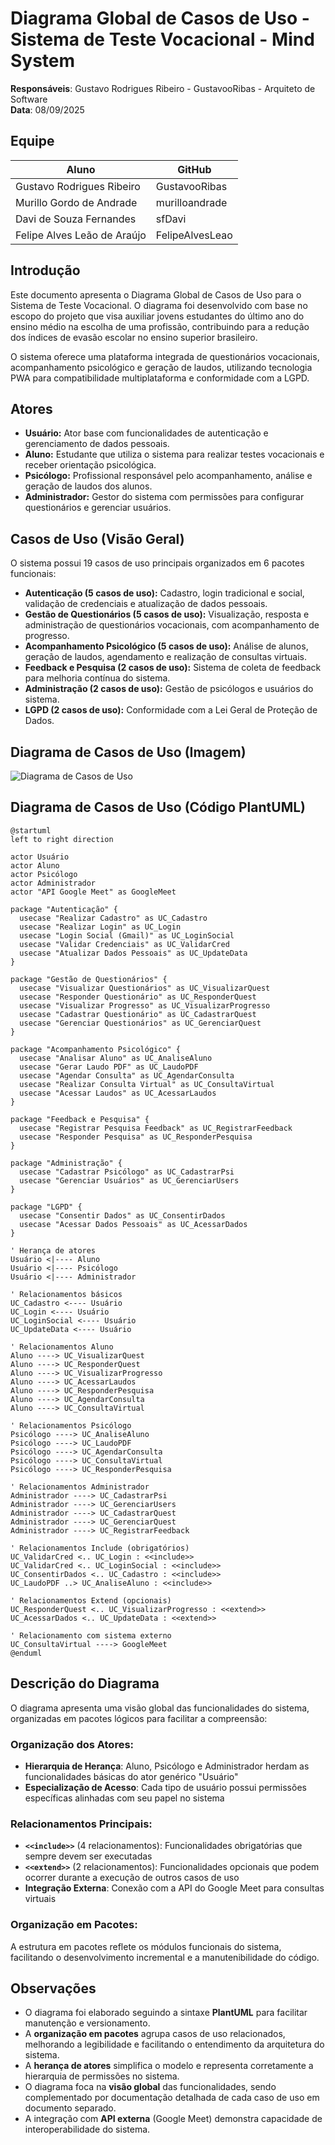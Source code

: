 # Diagrama Global de Casos de Uso - Sistema de Teste Vocacional - Mind System

**Responsáveis**: Gustavo Rodrigues Ribeiro - GustavooRibas - Arquiteto de Software \
**Data**: 08/09/2025

## Equipe
| Aluno | GitHub |
|-------------|-------------|
|Gustavo Rodrigues Ribeiro | GustavooRibas
|Murillo Gordo de Andrade | murilloandrade
|Davi de Souza Fernandes | sfDavi
|Felipe Alves Leão de Araújo| FelipeAlvesLeao

## Introdução

Este documento apresenta o Diagrama Global de Casos de Uso para o Sistema de Teste Vocacional. O diagrama foi desenvolvido com base no escopo do projeto que visa auxiliar jovens estudantes do último ano do ensino médio na escolha de uma profissão, contribuindo para a redução dos índices de evasão escolar no ensino superior brasileiro.

O sistema oferece uma plataforma integrada de questionários vocacionais, acompanhamento psicológico e geração de laudos, utilizando tecnologia PWA para compatibilidade multiplataforma e conformidade com a LGPD.

## Atores

- **Usuário:** Ator base com funcionalidades de autenticação e gerenciamento de dados pessoais.
- **Aluno:** Estudante que utiliza o sistema para realizar testes vocacionais e receber orientação psicológica.
- **Psicólogo:** Profissional responsável pelo acompanhamento, análise e geração de laudos dos alunos.
- **Administrador:** Gestor do sistema com permissões para configurar questionários e gerenciar usuários.

## Casos de Uso (Visão Geral)

O sistema possui 19 casos de uso principais organizados em 6 pacotes funcionais:

- **Autenticação (5 casos de uso):** Cadastro, login tradicional e social, validação de credenciais e atualização de dados pessoais.
- **Gestão de Questionários (5 casos de uso):** Visualização, resposta e administração de questionários vocacionais, com acompanhamento de progresso.
- **Acompanhamento Psicológico (5 casos de uso):** Análise de alunos, geração de laudos, agendamento e realização de consultas virtuais.
- **Feedback e Pesquisa (2 casos de uso):** Sistema de coleta de feedback para melhoria contínua do sistema.
- **Administração (2 casos de uso):** Gestão de psicólogos e usuários do sistema.
- **LGPD (2 casos de uso):** Conformidade com a Lei Geral de Proteção de Dados.

## Diagrama de Casos de Uso (Imagem)
![Diagrama de Casos de Uso](./casos_de_uso_mind_system.png)

## Diagrama de Casos de Uso (Código PlantUML)

```plantuml
@startuml
left to right direction

actor Usuário
actor Aluno
actor Psicólogo
actor Administrador
actor "API Google Meet" as GoogleMeet

package "Autenticação" {
  usecase "Realizar Cadastro" as UC_Cadastro
  usecase "Realizar Login" as UC_Login
  usecase "Login Social (Gmail)" as UC_LoginSocial
  usecase "Validar Credenciais" as UC_ValidarCred
  usecase "Atualizar Dados Pessoais" as UC_UpdateData
}

package "Gestão de Questionários" {
  usecase "Visualizar Questionários" as UC_VisualizarQuest
  usecase "Responder Questionário" as UC_ResponderQuest
  usecase "Visualizar Progresso" as UC_VisualizarProgresso
  usecase "Cadastrar Questionário" as UC_CadastrarQuest
  usecase "Gerenciar Questionários" as UC_GerenciarQuest
}

package "Acompanhamento Psicológico" {
  usecase "Analisar Aluno" as UC_AnaliseAluno
  usecase "Gerar Laudo PDF" as UC_LaudoPDF
  usecase "Agendar Consulta" as UC_AgendarConsulta
  usecase "Realizar Consulta Virtual" as UC_ConsultaVirtual
  usecase "Acessar Laudos" as UC_AcessarLaudos
}

package "Feedback e Pesquisa" {
  usecase "Registrar Pesquisa Feedback" as UC_RegistrarFeedback
  usecase "Responder Pesquisa" as UC_ResponderPesquisa
}

package "Administração" {
  usecase "Cadastrar Psicólogo" as UC_CadastrarPsi
  usecase "Gerenciar Usuários" as UC_GerenciarUsers
}

package "LGPD" {
  usecase "Consentir Dados" as UC_ConsentirDados
  usecase "Acessar Dados Pessoais" as UC_AcessarDados
}

' Herança de atores
Usuário <|---- Aluno
Usuário <|---- Psicólogo
Usuário <|---- Administrador

' Relacionamentos básicos
UC_Cadastro <---- Usuário
UC_Login <---- Usuário
UC_LoginSocial <---- Usuário
UC_UpdateData <---- Usuário

' Relacionamentos Aluno
Aluno ----> UC_VisualizarQuest
Aluno ----> UC_ResponderQuest
Aluno ----> UC_VisualizarProgresso
Aluno ----> UC_AcessarLaudos
Aluno ----> UC_ResponderPesquisa
Aluno ----> UC_AgendarConsulta
Aluno ----> UC_ConsultaVirtual

' Relacionamentos Psicólogo
Psicólogo ----> UC_AnaliseAluno
Psicólogo ----> UC_LaudoPDF
Psicólogo ----> UC_AgendarConsulta
Psicólogo ----> UC_ConsultaVirtual
Psicólogo ----> UC_ResponderPesquisa

' Relacionamentos Administrador
Administrador ----> UC_CadastrarPsi
Administrador ----> UC_GerenciarUsers
Administrador ----> UC_CadastrarQuest
Administrador ----> UC_GerenciarQuest
Administrador ----> UC_RegistrarFeedback

' Relacionamentos Include (obrigatórios)
UC_ValidarCred <.. UC_Login : <<include>>
UC_ValidarCred <.. UC_LoginSocial : <<include>>
UC_ConsentirDados <.. UC_Cadastro : <<include>>
UC_LaudoPDF ..> UC_AnaliseAluno : <<include>>

' Relacionamentos Extend (opcionais)
UC_ResponderQuest <.. UC_VisualizarProgresso : <<extend>>
UC_AcessarDados <.. UC_UpdateData : <<extend>>

' Relacionamento com sistema externo
UC_ConsultaVirtual ----> GoogleMeet
@enduml
```

## Descrição do Diagrama

O diagrama apresenta uma visão global das funcionalidades do sistema, organizadas em pacotes lógicos para facilitar a compreensão:

### Organização dos Atores:
- **Hierarquia de Herança**: Aluno, Psicólogo e Administrador herdam as funcionalidades básicas do ator genérico "Usuário"
- **Especialização de Acesso**: Cada tipo de usuário possui permissões específicas alinhadas com seu papel no sistema

### Relacionamentos Principais:
- **`<<include>>`** (4 relacionamentos): Funcionalidades obrigatórias que sempre devem ser executadas
- **`<<extend>>`** (2 relacionamentos): Funcionalidades opcionais que podem ocorrer durante a execução de outros casos de uso
- **Integração Externa**: Conexão com a API do Google Meet para consultas virtuais

### Organização em Pacotes:
A estrutura em pacotes reflete os módulos funcionais do sistema, facilitando o desenvolvimento incremental e a manutenibilidade do código.

## Observações

- O diagrama foi elaborado seguindo a sintaxe **PlantUML** para facilitar manutenção e versionamento.
- A **organização em pacotes** agrupa casos de uso relacionados, melhorando a legibilidade e facilitando o entendimento da arquitetura do sistema.
- A **herança de atores** simplifica o modelo e representa corretamente a hierarquia de permissões no sistema.
- O diagrama foca na **visão global** das funcionalidades, sendo complementado por documentação detalhada de cada caso de uso em documento separado.
- A integração com **API externa** (Google Meet) demonstra capacidade de interoperabilidade do sistema.